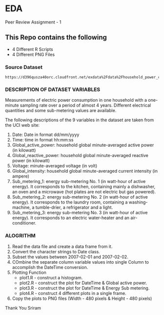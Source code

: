 # EDA
Peer Review Assignment - 1

## This Repo contains the following

- 4 Different R Scripts 
- 4 Different PNG Files

### Source Dataset

	https://d396qusza40orc.cloudfront.net/exdata%2Fdata%2Fhousehold_power_consumption.zip

### DESCRIPTION OF DATASET VARIABLES

Measurements of electric power consumption in one household with a one-minute sampling rate over a period of almost 4 years. Different electrical quantities and some sub-metering values are available.

The following descriptions of the 9 variables in the dataset are taken from the UCI web site:

1. Date: Date in format dd/mm/yyyy
2. Time: time in format hh:mm:ss
3. Global_active_power: household global minute-averaged active power (in kilowatt)
4. Global_reactive_power: household global minute-averaged reactive power (in kilowatt)
5. Voltage: minute-averaged voltage (in volt)
6. Global_intensity: household global minute-averaged current intensity (in ampere)
7. Sub_metering_1: energy sub-metering No. 1 (in watt-hour of active energy). It corresponds to the kitchen, containing mainly a dishwasher, an oven and a microwave (hot plates are not electric but gas powered).
8. Sub_metering_2: energy sub-metering No. 2 (in watt-hour of active energy). It corresponds to the laundry room, containing a washing-machine, a tumble-drier, a refrigerator and a light.
9. Sub_metering_3: energy sub-metering No. 3 (in watt-hour of active energy). It corresponds to an electric water-heater and an air-conditioner.

### ALOGRITHM

1. Read the data file and create a data frame from it.
2. Convert the character strings to Date class.
3. Subset the values between 2007-02-01 and 2007-02-02.
4. COmbine the separate column variable values into single Column to accomplish the DateTime conversion.
5. Plotting Function 
	* plot1.R - construct a histogram.
	* plot2.R - construct the plot for DateTime & Global active power.
	* plot3.R - construct the plot for DateTime & Energy Sub metering.
	* plot4.R - construct 4 different plots in a single frame.
6. Copy the plots to PNG files (Width - 480 pixels & Height - 480 pixels)




Thank You 
Sriram